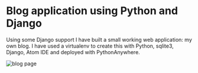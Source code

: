 # Blog application using Python and Django

Using some Django support I have built a small working web application: my own blog. I have used a virtualenv to create this with Python, sqlite3, Django, Atom IDE and deployed with PythonAnywhere.

![blog page](https://github.com/jo-emalo/djangogirls/blob/master/Screen%20Shot%202018-09-09%20at%2016.24.51.png)

